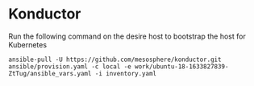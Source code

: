 # Konductor

Run the following command on the desire host to bootstrap the host for Kubernetes

```ansible-pull -U https://github.com/mesosphere/konductor.git ansible/provision.yaml -c local -e work/ubuntu-18-1633827839-ZtTug/ansible_vars.yaml -i inventory.yaml```
